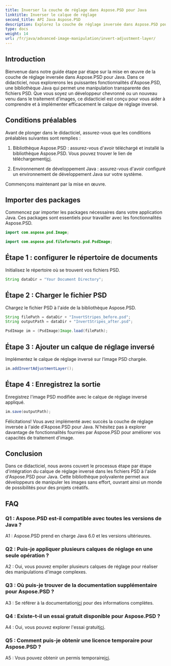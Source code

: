 ```yaml
---
title: Inverser la couche de réglage dans Aspose.PSD pour Java
linktitle: Inverser le calque de réglage
second_title: API Java Aspose.PSD
description: Explorez la couche de réglage inversée dans Aspose.PSD pour Java. Une puissante bibliothèque Java pour une manipulation transparente des fichiers PSD.
type: docs
weight: 14
url: /fr/java/advanced-image-manipulation/invert-adjustment-layer/
---
```

## Introduction

Bienvenue dans notre guide étape par étape sur la mise en œuvre de la couche de réglage inversée dans Aspose.PSD pour Java. Dans ce didacticiel, nous explorerons les puissantes fonctionnalités d'Aspose.PSD, une bibliothèque Java qui permet une manipulation transparente des fichiers PSD. Que vous soyez un développeur chevronné ou un nouveau venu dans le traitement d'images, ce didacticiel est conçu pour vous aider à comprendre et à implémenter efficacement le calque de réglage inversé.

## Conditions préalables

Avant de plonger dans le didacticiel, assurez-vous que les conditions préalables suivantes sont remplies :

1. Bibliothèque Aspose.PSD : assurez-vous d'avoir téléchargé et installé la bibliothèque Aspose.PSD. Vous pouvez trouver le lien de téléchargement[ici](https://releases.aspose.com/psd/java/).

2. Environnement de développement Java : assurez-vous d'avoir configuré un environnement de développement Java sur votre système.

Commençons maintenant par la mise en œuvre.

## Importer des packages

Commencez par importer les packages nécessaires dans votre application Java. Ces packages sont essentiels pour travailler avec les fonctionnalités Aspose.PSD.

```java
import com.aspose.psd.Image;

import com.aspose.psd.fileformats.psd.PsdImage;
```

## Étape 1 : configurer le répertoire de documents

Initialisez le répertoire où se trouvent vos fichiers PSD.

```java
String dataDir = "Your Document Directory";
```

## Étape 2 : Charger le fichier PSD

Chargez le fichier PSD à l'aide de la bibliothèque Aspose.PSD.

```java
String filePath = dataDir + "InvertStripes_before.psd";
String outputPath = dataDir + "InvertStripes_after.psd";

PsdImage im = (PsdImage)Image.load(filePath);
```

## Étape 3 : Ajouter un calque de réglage inversé

Implémentez le calque de réglage inversé sur l’image PSD chargée.

```java
im.addInvertAdjustmentLayer();
```

## Étape 4 : Enregistrez la sortie

Enregistrez l'image PSD modifiée avec le calque de réglage inversé appliqué.

```java
im.save(outputPath);
```

Félicitations! Vous avez implémenté avec succès la couche de réglage inversée à l'aide d'Aspose.PSD pour Java. N'hésitez pas à explorer davantage de fonctionnalités fournies par Aspose.PSD pour améliorer vos capacités de traitement d'image.

## Conclusion

Dans ce didacticiel, nous avons couvert le processus étape par étape d'intégration du calque de réglage inversé dans les fichiers PSD à l'aide d'Aspose.PSD pour Java. Cette bibliothèque polyvalente permet aux développeurs de manipuler les images sans effort, ouvrant ainsi un monde de possibilités pour des projets créatifs.

## FAQ

### Q1 : Aspose.PSD est-il compatible avec toutes les versions de Java ?

A1 : Aspose.PSD prend en charge Java 6.0 et les versions ultérieures.

### Q2 : Puis-je appliquer plusieurs calques de réglage en une seule opération ?

A2 : Oui, vous pouvez empiler plusieurs calques de réglage pour réaliser des manipulations d'image complexes.

### Q3 : Où puis-je trouver de la documentation supplémentaire pour Aspose.PSD ?

 A3 : Se référer à la documentation[ici](https://reference.aspose.com/psd/java/) pour des informations complètes.

### Q4 : Existe-t-il un essai gratuit disponible pour Aspose.PSD ?

 A4 : Oui, vous pouvez explorer l'essai gratuit[ici](https://releases.aspose.com/).

### Q5 : Comment puis-je obtenir une licence temporaire pour Aspose.PSD ?

A5 : Vous pouvez obtenir un permis temporaire[ici](https://purchase.aspose.com/temporary-license/).